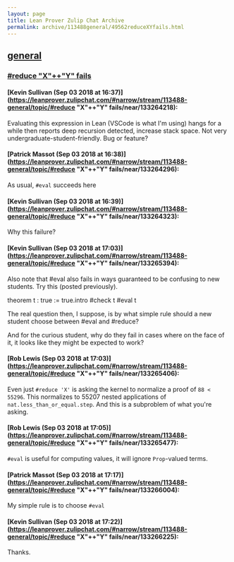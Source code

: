 ```yaml
---
layout: page
title: Lean Prover Zulip Chat Archive 
permalink: archive/113488general/49562reduceXYfails.html
---
```


## [general](index.html)
### [#reduce "X"++"Y" fails](49562reduceXYfails.html)

#### [Kevin Sullivan (Sep 03 2018 at 16:37)](https://leanprover.zulipchat.com/#narrow/stream/113488-general/topic/#reduce "X"++"Y" fails/near/133264218):
Evaluating this expression in Lean (VSCode is what I'm using) hangs for a while then reports deep recursion detected, increase stack space. Not very undergraduate-student-friendly. Bug or feature?

#### [Patrick Massot (Sep 03 2018 at 16:38)](https://leanprover.zulipchat.com/#narrow/stream/113488-general/topic/#reduce "X"++"Y" fails/near/133264296):
As usual, `#eval` succeeds here

#### [Kevin Sullivan (Sep 03 2018 at 16:39)](https://leanprover.zulipchat.com/#narrow/stream/113488-general/topic/#reduce "X"++"Y" fails/near/133264323):
Why this failure?

#### [Kevin Sullivan (Sep 03 2018 at 17:03)](https://leanprover.zulipchat.com/#narrow/stream/113488-general/topic/#reduce "X"++"Y" fails/near/133265394):
Also note that #eval also fails in ways guaranteed to be confusing to new students. Try this (posted previously).

theorem t : true := true.intro
#check t
#eval t

The real question then, I suppose, is by what simple rule should a new student choose between #eval and #reduce?

And for the curious student, why do they fail in cases where on the face of it, it looks like they might be expected to work?

#### [Rob Lewis (Sep 03 2018 at 17:03)](https://leanprover.zulipchat.com/#narrow/stream/113488-general/topic/#reduce "X"++"Y" fails/near/133265406):
Even just `#reduce 'X'` is asking the kernel to normalize a proof of `88 < 55296`. This normalizes to 55207 nested applications of `nat.less_than_or_equal.step`. And this is a subproblem of what you're asking.

#### [Rob Lewis (Sep 03 2018 at 17:05)](https://leanprover.zulipchat.com/#narrow/stream/113488-general/topic/#reduce "X"++"Y" fails/near/133265477):
`#eval` is useful for computing values, it will ignore `Prop`-valued terms.

#### [Patrick Massot (Sep 03 2018 at 17:17)](https://leanprover.zulipchat.com/#narrow/stream/113488-general/topic/#reduce "X"++"Y" fails/near/133266004):
My simple rule is to choose `#eval`

#### [Kevin Sullivan (Sep 03 2018 at 17:22)](https://leanprover.zulipchat.com/#narrow/stream/113488-general/topic/#reduce "X"++"Y" fails/near/133266225):
Thanks.

